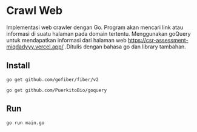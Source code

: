 # Crawl Web
Implementasi web crawler dengan Go. Program akan mencari link atau informasi di suatu halaman pada domain tertentu.
Menggunakan goQuery untuk mendapatkan informasi dari halaman web https://csr-assessment-miqdadyyy.vercel.app/
.Ditulis dengan bahasa go dan library tambahan.

## Install

```
go get github.com/gofiber/fiber/v2
```

```
go get github.com/PuerkitoBio/goquery
```

## Run
```
go run main.go
```
